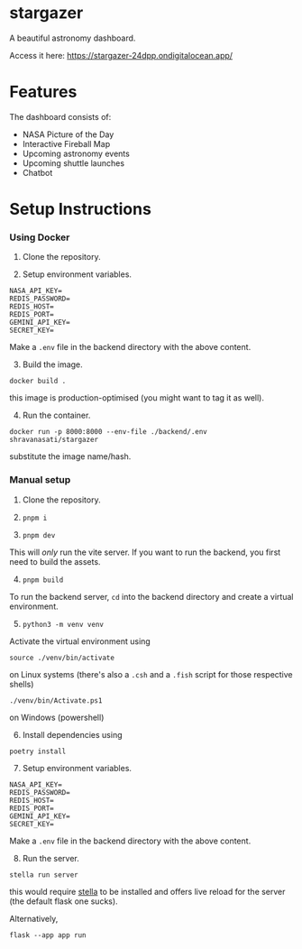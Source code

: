 # stargazer

A beautiful astronomy dashboard.

Access it here: https://stargazer-24dpp.ondigitalocean.app/

# Features

The dashboard consists of:

- NASA Picture of the Day
- Interactive Fireball Map
- Upcoming astronomy events
- Upcoming shuttle launches
- Chatbot


# Setup Instructions

### Using Docker

1. Clone the repository.

2. Setup environment variables.

```env
NASA_API_KEY=
REDIS_PASSWORD=
REDIS_HOST=
REDIS_PORT=
GEMINI_API_KEY=
SECRET_KEY=
```

Make a `.env` file in the backend directory with the above content.

3. Build the image.

```
docker build .
```

this image is production-optimised (you might want to tag it as well).

4. Run the container.

```
docker run -p 8000:8000 --env-file ./backend/.env shravanasati/stargazer
```

substitute the image name/hash.


### Manual setup

1. Clone the repository.

2. `pnpm i`

3. `pnpm dev`

This will *only* run the vite server. If you want to run the backend, you first need to build the assets.

4. `pnpm build`

To run the backend server, `cd` into the backend directory and create a virtual environment.

5. `python3 -m venv venv`

Activate the virtual environment using

```
source ./venv/bin/activate
```
on Linux systems (there's also a `.csh` and a `.fish` script for those respective shells)

```
./venv/bin/Activate.ps1
```

on Windows (powershell)

6. Install dependencies using 

```
poetry install
```

7. Setup environment variables.

```env
NASA_API_KEY=
REDIS_PASSWORD=
REDIS_HOST=
REDIS_PORT=
GEMINI_API_KEY=
SECRET_KEY=
```

Make a `.env` file in the backend directory with the above content.


8. Run the server.

```
stella run server
```

this would require [stella](https://github.com/shravanasati/stellapy) to be installed and offers live reload for the server (the default flask one sucks).

Alternatively,

```
flask --app app run
```


